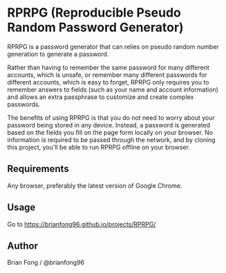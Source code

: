 # RPRPG (Reproducible Pseudo Random Password Generator)
RPRPG is a password generator that can relies on pseudo random number generation to generate a password.

Rather than having to remember the same password for many different accounts, which is unsafe, or remember many different passwords for different accounts, which is easy to forget, RPRPG only requires you to remember answers to fields (such as your name and account information) and allows an extra passphrase to customize and create complex passwords.

The benefits of using RPRPG is that you do not need to worry about your password being stored in any device. Instead, a password is generated based on the fields you fill on the page form locally on your browser. No information is required to be passed through the network, and by cloning this project, you'll be able to run RPRPG offline on your browser. 

## Requirements
Any browser, preferably the latest version of Google Chrome.

## Usage
Go to https://brianfong96.github.io/projects/RPRPG/

## Author
Brian Fong / @brianfong96
